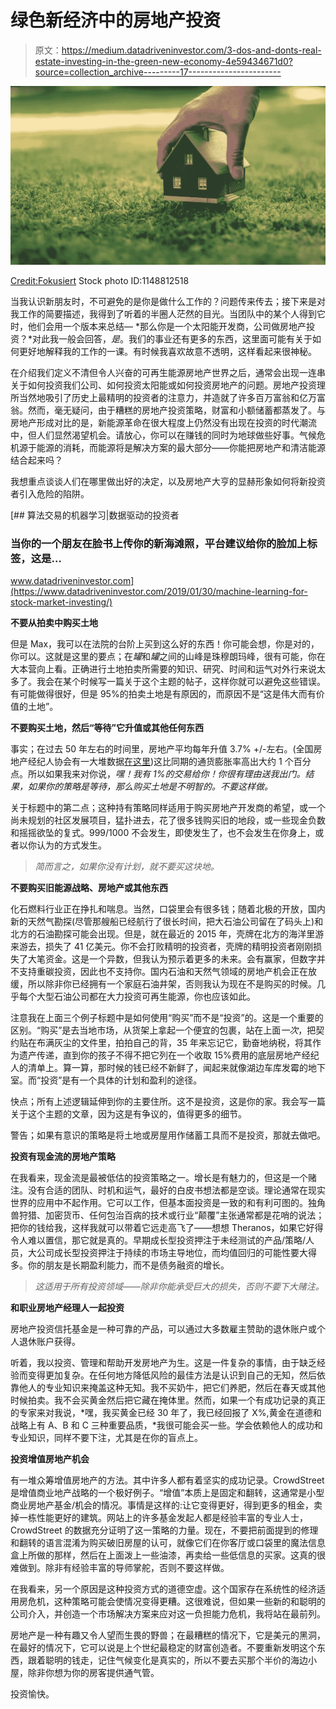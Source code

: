 # 绿色新经济中的房地产投资

> 原文：<https://medium.datadriveninvestor.com/3-dos-and-donts-real-estate-investing-in-the-green-new-economy-4e59434671d0?source=collection_archive---------17----------------------->

![](img/40c1744417f5d1f58d27ae011baa898a.png)

[Credit:Fokusiert](https://www.istockphoto.com/portfolio/Fokusiert?mediatype=photography) Stock photo ID:1148812518

当我认识新朋友时，不可避免的是你是做什么工作的？问题传来传去；接下来是对我工作的简要描述，我得到了听着的半圈人茫然的目光。当团队中的某个人得到它时，他们会用一个版本来总结— *那么你是一个太阳能开发商，公司做房地产投资？*对此我一般会回答，*是*。我们的事业还有更多的东西，这里面可能有关于如何更好地解释我的工作的一课。有时候我喜欢故意不透明，这样看起来很神秘。

在介绍我们定义不清但令人兴奋的可再生能源房地产世界之后，通常会出现一连串关于如何投资我们公司、如何投资太阳能或如何投资房地产的问题。房地产投资理所当然地吸引了历史上最精明的投资者的注意力，并造就了许多百万富翁和亿万富翁。然而，毫无疑问，由于糟糕的房地产投资策略，财富和小额储蓄都蒸发了。与房地产形成对比的是，新能源革命在很大程度上仍然没有出现在投资的时代潮流中，但人们显然渴望机会。请放心，你可以在赚钱的同时为地球做些好事。气候危机源于能源的消耗，而能源将是解决方案的最大部分——你能把房地产和清洁能源结合起来吗？

我想重点谈谈人们在哪里做出好的决定，以及房地产大亨的显赫形象如何将新投资者引入危险的陷阱。

[](https://www.datadriveninvestor.com/2019/01/30/machine-learning-for-stock-market-investing/) [## 算法交易的机器学习|数据驱动的投资者

### 当你的一个朋友在脸书上传你的新海滩照，平台建议给你的脸加上标签，这是…

www.datadriveninvestor.com](https://www.datadriveninvestor.com/2019/01/30/machine-learning-for-stock-market-investing/) 

**不要从拍卖中购买土地**

但是 Max，我可以在法院的台阶上买到这么好的东西！你可能会想，你是对的，你可以。这就是这里的要点；在*罐*和*罐*之间的山峰是珠穆朗玛峰，很有可能，你在大本营向上看。正确进行土地拍卖所需要的知识、研究、时间和运气对外行来说太多了。我会在某个时候写一篇关于这个主题的帖子，这样你就可以避免这些错误。有可能做得很好，但是 95%的拍卖土地是有原因的，而原因不是“这是伟大而有价值的土地”。

**不要购买土地，然后“等待”它升值或其他任何东西**

事实；在过去 50 年左右的时间里，房地产平均每年升值 3.7% +/-左右。(全国房地产经纪人协会有一大堆数据[在这里](https://www.nar.realtor/))这比同期的通货膨胀率高出大约 1 个百分点。所以如果我来对你说，*嘿！我有 1%的交易给你！你很有理由送我出门。结果，如果你的策略是等待，那么购买土地是不明智的。不要这样做。*

关于标题中的第二点；这种持有策略同样适用于购买房地产开发商的希望，或一个尚未规划的社区发展项目，猛扑进去，花了很多钱购买旧的地段，或一些现金负数和摇摇欲坠的复式。999/1000 不会发生，即使发生了，也不会发生在你身上，或者以你认为的方式发生。

> *简而言之，如果你没有计划，就不要买这块地。*

**不要购买旧能源战略、房地产或其他东西**

化石燃料行业正在挣扎和喘息。当然，口袋里会有很多钱；随着北极的开放，国内新的天然气勘探(尽管那艘船已经航行了很长时间，把大石油公司留在了码头上)和北方的石油勘探可能会出现。但是，就在最近的 2015 年，壳牌在北方的海洋里游来游去，损失了 41 亿美元。你不会打败精明的投资者，壳牌的精明投资者刚刚损失了大笔资金。这是一个异数，但我认为预示着更多的未来。会有赢家，但数字并不支持重碳投资，因此也不支持你。国内石油和天然气领域的房地产机会正在放缓，所以除非你已经拥有一个家庭石油井架，否则我认为现在不是购买的时候。几乎每个大型石油公司都在大力投资可再生能源，你也应该如此。

注意我在上面三个例子标题中是如何使用“购买”而不是“投资”的。这是一个重要的区别。“购买”是去当地市场，从货架上拿起一个便宜的包裹，站在上面*一次*，把契约贴在布满灰尘的文件里，拍拍自己的背，35 年来忘记它，勤奋地纳税，将其作为遗产传递，直到你的孩子不得不把它列在一个收取 15%费用的底层房地产经纪人的清单上。算一算，那时候的钱已经不新鲜了，闻起来就像湖边车库发霉的地下室。而“投资”是有一个具体的计划和盈利的途径。

快点；所有上述逻辑延伸到你的主要住所。这不是投资，这是你的家。我会写一篇关于这个主题的文章，因为这是有争议的，值得更多的细节。

警告；如果有意识的策略是将土地或房屋用作储蓄工具而不是投资，那就去做吧。

**投资有现金流的房地产策略**

在我看来，现金流是最被低估的投资策略之一。增长是有魅力的，但这是一个赌注。没有合适的团队、时机和运气，最好的白皮书想法都是空谈。理论通常在现实世界的应用中不起作用。它可以工作，但基本面投资是一致的和有利可图的。独角兽狩猎、加密货币、任何包治百病的技术或行业“颠覆”主张通常都是花哨的说法；把你的钱给我，这样我就可以带着它远走高飞了——想想 Theranos，如果它好得令人难以置信，那它就是真的。早期成长型投资押注于未经测试的产品/策略/人员，大公司成长型投资押注于持续的市场主导地位，而均值回归的可能性要大得多。你的朋友是长期盈利能力，而不是债务融资的增长。

> *这适用于所有投资领域——除非你能承受巨大的损失，否则不要下大赌注。*

**和职业房地产经理人一起投资**

房地产投资信托基金是一种可靠的产品，可以通过大多数雇主赞助的退休账户或个人退休账户获得。

听着，我以投资、管理和帮助开发房地产为生。这是一件复杂的事情，由于缺乏经验而变得更加复杂。在任何地方降低风险的最佳方法是认识到自己的无知，然后依靠他人的专业知识来掩盖这种无知。我不买奶牛，把它们养肥，然后在春天或其他时候拍卖。我不会买黄金然后把它藏在掩体里。然而，如果一个有成功记录的真正的专家来对我说，*嘿，我买黄金已经 30 年了，我已经回报了 X%,黄金在道德和战略上有 A、B 和 C 三种重要品质，*我很可能会买一些。学会依赖他人的成功和专业知识，同样不要下注，尤其是在你的盲点上。

**投资增值房地产机会**

有一堆众筹增值房地产的方法。其中许多人都有着坚实的成功记录。CrowdStreet 是增值商业地产战略的一个极好例子。“增值”本质上是固定和翻转，这通常是小型商业房地产基金/机会的情况。事情是这样的:让它变得更好，得到更多的租金，卖掉一栋性能更好的建筑。网站上的许多基金发起人都是经验丰富的专业人士，CrowdStreet 的数据充分证明了这一策略的力量。现在，不要把前面提到的修理和翻转的语言混淆为购买破旧房屋的认可，就像它们在你客厅或口袋里的魔法信息盒上所做的那样，然后在上面泼上一些油漆，再卖给一些低信息的买家。这真的很难做到。除非有经验丰富的导师掌舵，否则不要这样做。

在我看来，另一个原因是这种投资方式的道德空虚。这个国家存在系统性的经济适用房危机，这种策略可能会使情况变得更糟。这很难说，但如果一些新的和聪明的公司介入，并创造一个市场解决方案来应对这一负担能力危机，我将站在最前列。

房地产是一种有趣又令人望而生畏的野兽；在最糟糕的情况下，它是美元的黑洞，在最好的情况下，它可以说是上个世纪最稳定的财富创造者。不要重新发明这个东西，跟着聪明的钱走，记住气候变化是真实的，所以不要去买那个半价的海边小屋，除非你想为你的房客提供通气管。

投资愉快。